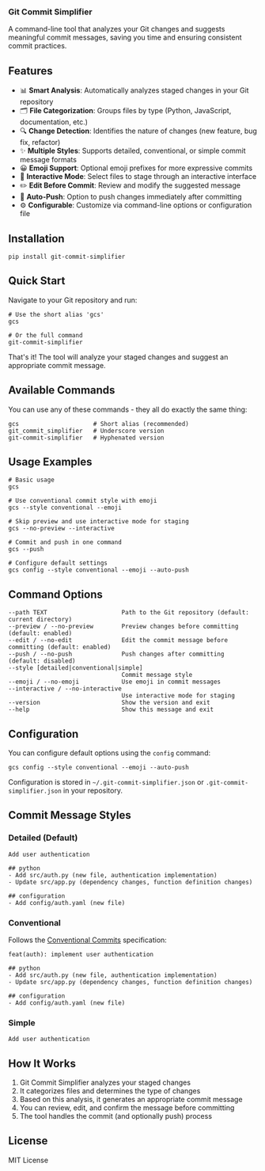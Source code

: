 ### Git Commit Simplifier

A command-line tool that analyzes your Git changes and suggests meaningful commit messages, saving you time and ensuring consistent commit practices.

## Features

- 📊 **Smart Analysis**: Automatically analyzes staged changes in your Git repository
- 🗂️ **File Categorization**: Groups files by type (Python, JavaScript, documentation, etc.)
- 🔍 **Change Detection**: Identifies the nature of changes (new feature, bug fix, refactor)
- ✨ **Multiple Styles**: Supports detailed, conventional, or simple commit message formats
- 😀 **Emoji Support**: Optional emoji prefixes for more expressive commits
- 🔄 **Interactive Mode**: Select files to stage through an interactive interface
- ✏️ **Edit Before Commit**: Review and modify the suggested message
- 🚀 **Auto-Push**: Option to push changes immediately after committing
- ⚙️ **Configurable**: Customize via command-line options or configuration file


## Installation

```shellscript
pip install git-commit-simplifier
```

## Quick Start

Navigate to your Git repository and run:

```shellscript
# Use the short alias 'gcs'
gcs

# Or the full command
git-commit-simplifier
```

That's it! The tool will analyze your staged changes and suggest an appropriate commit message.

## Available Commands

You can use any of these commands - they all do exactly the same thing:

```shellscript
gcs                     # Short alias (recommended)
git_commit_simplifier   # Underscore version
git-commit-simplifier   # Hyphenated version
```

## Usage Examples

```shellscript
# Basic usage
gcs

# Use conventional commit style with emoji
gcs --style conventional --emoji

# Skip preview and use interactive mode for staging
gcs --no-preview --interactive

# Commit and push in one command
gcs --push

# Configure default settings
gcs config --style conventional --emoji --auto-push
```

## Command Options

```plaintext
--path TEXT                     Path to the Git repository (default: current directory)
--preview / --no-preview        Preview changes before committing (default: enabled)
--edit / --no-edit              Edit the commit message before committing (default: enabled)
--push / --no-push              Push changes after committing (default: disabled)
--style [detailed|conventional|simple]
                                Commit message style
--emoji / --no-emoji            Use emoji in commit messages
--interactive / --no-interactive
                                Use interactive mode for staging
--version                       Show the version and exit
--help                          Show this message and exit
```

## Configuration

You can configure default options using the `config` command:

```shellscript
gcs config --style conventional --emoji --auto-push
```

Configuration is stored in `~/.git-commit-simplifier.json` or `.git-commit-simplifier.json` in your repository.

## Commit Message Styles

### Detailed (Default)

```plaintext
Add user authentication

## python
- Add src/auth.py (new file, authentication implementation)
- Update src/app.py (dependency changes, function definition changes)

## configuration
- Add config/auth.yaml (new file)
```

### Conventional

Follows the [Conventional Commits](https://www.conventionalcommits.org/) specification:

```plaintext
feat(auth): implement user authentication

## python
- Add src/auth.py (new file, authentication implementation)
- Update src/app.py (dependency changes, function definition changes)

## configuration
- Add config/auth.yaml (new file)
```

### Simple

```plaintext
Add user authentication
```

## How It Works

1. Git Commit Simplifier analyzes your staged changes
2. It categorizes files and determines the type of changes
3. Based on this analysis, it generates an appropriate commit message
4. You can review, edit, and confirm the message before committing
5. The tool handles the commit (and optionally push) process


## License

MIT License